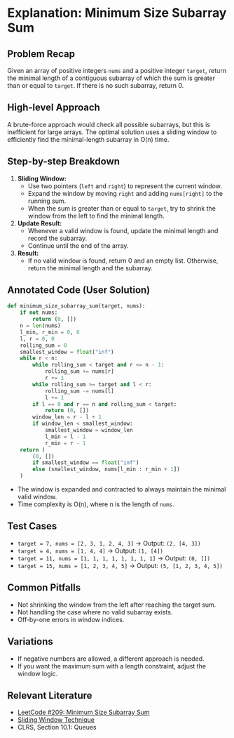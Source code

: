 # Explanation: Minimum Size Subarray Sum

## Problem Recap
Given an array of positive integers `nums` and a positive integer `target`, return the minimal length of a contiguous subarray of which the sum is greater than or equal to `target`. If there is no such subarray, return 0.

## High-level Approach
A brute-force approach would check all possible subarrays, but this is inefficient for large arrays. The optimal solution uses a sliding window to efficiently find the minimal-length subarray in O(n) time.

## Step-by-step Breakdown
1. **Sliding Window:**
   - Use two pointers (`left` and `right`) to represent the current window.
   - Expand the window by moving `right` and adding `nums[right]` to the running sum.
   - When the sum is greater than or equal to `target`, try to shrink the window from the left to find the minimal length.
2. **Update Result:**
   - Whenever a valid window is found, update the minimal length and record the subarray.
   - Continue until the end of the array.
3. **Result:**
   - If no valid window is found, return 0 and an empty list. Otherwise, return the minimal length and the subarray.

## Annotated Code (User Solution)
```python
def minimum_size_subarray_sum(target, nums):
    if not nums:
        return (0, [])
    n = len(nums)
    l_min, r_min = 0, 0
    l, r = 0, 0
    rolling_sum = 0
    smallest_window = float("inf")
    while r < n:
        while rolling_sum < target and r <= n - 1:
            rolling_sum += nums[r]
            r += 1
        while rolling_sum >= target and l < r:
            rolling_sum -= nums[l]
            l += 1
        if l == 0 and r == n and rolling_sum < target:
            return (0, [])
        window_len = r - l + 1
        if window_len < smallest_window:
            smallest_window = window_len
            l_min = l - 1
            r_min = r - 1
    return (
        (0, [])
        if smallest_window == float("inf")
        else (smallest_window, nums[l_min : r_min + 1])
    )
```
- The window is expanded and contracted to always maintain the minimal valid window.
- Time complexity is O(n), where n is the length of `nums`.

## Test Cases
- `target = 7, nums = [2, 3, 1, 2, 4, 3]` → Output: `(2, [4, 3])`
- `target = 4, nums = [1, 4, 4]` → Output: `(1, [4])`
- `target = 11, nums = [1, 1, 1, 1, 1, 1, 1, 1]` → Output: `(0, [])`
- `target = 15, nums = [1, 2, 3, 4, 5]` → Output: `(5, [1, 2, 3, 4, 5])`

## Common Pitfalls
- Not shrinking the window from the left after reaching the target sum.
- Not handling the case where no valid subarray exists.
- Off-by-one errors in window indices.

## Variations
- If negative numbers are allowed, a different approach is needed.
- If you want the maximum sum with a length constraint, adjust the window logic.

## Relevant Literature
- [LeetCode #209: Minimum Size Subarray Sum](https://leetcode.com/problems/minimum-size-subarray-sum/)
- [Sliding Window Technique](https://leetcode.com/tag/sliding-window/)
- CLRS, Section 10.1: Queues 